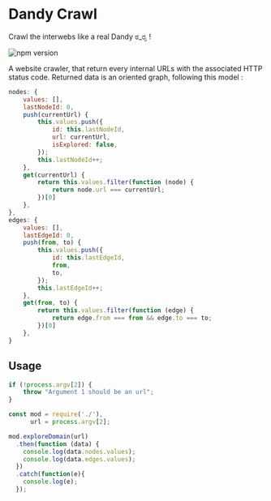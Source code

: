# Dandy Crawl

Crawl the interwebs like a real Dandy ಠ_ರೃ ! 

![npm version](https://nodei.co/npm/dandy-crawl.png)

A website crawler, that return every internal URLs with the associated HTTP status code. Returned data is an oriented graph, following this model :

```javascript
nodes: {
    values: [],
    lastNodeId: 0,
    push(currentUrl) {
        this.values.push({
            id: this.lastNodeId,
            url: currentUrl,
            isExplored: false,
        });
        this.lastNodeId++;
    },
    get(currentUrl) {
        return this.values.filter(function (node) {
            return node.url === currentUrl;
        })[0]
    },
},
edges: {
    values: [],
    lastEdgeId: 0,
    push(from, to) {
        this.values.push({
            id: this.lastEdgeId,
            from,
            to,
        });
        this.lastEdgeId++;
    },
    get(from, to) {
        return this.values.filter(function (edge) {
            return edge.from === from && edge.to === to;
        })[0]
    },
}
```

## Usage

```javascript
if (!process.argv[2]) {
    throw "Argument 1 should be an url";
}

const mod = require('./'),
      url = process.argv[2];

mod.exploreDomain(url)
  .then(function (data) {
    console.log(data.nodes.values);
    console.log(data.edges.values);
  })
  .catch(function(e){
    console.log(e);
  });
```